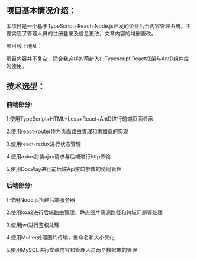 ## 项目基本情况介绍：

本项目是一个基于TypeScript+React+Node.js开发的企业后台内容管理系统。主要实现了管理人员的注册登录及信息更改，文章内容的增删查改。

项目线上地址：

项目内容并不复杂，适合我这样的萌新入门Typescript,React框架与AntD组件库的使用。

## 技术选型：

### 前端部分:

1.使用TypeScript+HTML+Less+React+AntD进行前端页面显示

2.使用react-router作为页面路由管理和懒加载的实现

3.使用react-redux进行状态管理

4.使用axios封装ajax请求与后端进行http传输

5.使用DocWay进行前后端Api接口参数的协同管理

### 后端部分:

1.使用Node.js搭建后端服务器

2.使用koa2进行后端路由管理，静态图片资源路径和跨域问题等处理

3.使用jwt进行鉴权处理

4.使用Multer处理图片传输，重命名和大小优化

5.使用MySQL进行文章内容和管理人员两个数据库的管理
